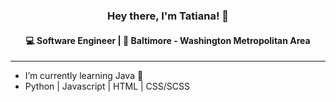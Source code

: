 
<h3 align = center> 
Hey there, I'm Tatiana! 👋
</h3>

<h4 align = center>
💻 Software Engineer |  🌸 Baltimore - Washington Metropolitan Area
</h4> <hr>

- I’m currently learning Java 🌱
- Python | Javascript | HTML | CSS/SCSS 




<!---
tmgry/tmgry is a ✨ special ✨ repository because its `README.md` (this file) appears on your GitHub profile.
You can click the Preview link to take a look at your changes.
--->
